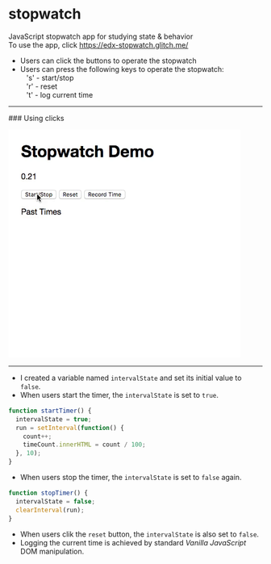 # stopwatch
JavaScript stopwatch app for studying state &amp; behavior<br>
To use the app, click https://edx-stopwatch.glitch.me/

* Users can click the buttons to operate the stopwatch
* Users can press the following keys to operate the stopwatch:<br>
&nbsp;&nbsp;&nbsp;'s' - start/stop<br>
&nbsp;&nbsp;&nbsp;'r' - reset<br>
&nbsp;&nbsp;&nbsp;'t' - log current time

<hr>
  ### Using clicks

  ![Clicks](/assets/stopwatch.gif)
<hr>

* I created a variable named `intervalState` and set its initial value to `false`.
* When users start the timer, the `intervalState` is set to `true`.
```JavaScript
function startTimer() {
  intervalState = true;
  run = setInterval(function() {
    count++;
    timeCount.innerHTML = count / 100;
  }, 10);
}
```
* When users stop the timer, the `intervalState` is set to `false` again.
```JavaScript
function stopTimer() {
  intervalState = false;
  clearInterval(run);
}
```
* When users clik the `reset` button, the `intervalState` is also set to `false`.
* Logging the current time is achieved by standard *Vanilla JavaScript* DOM manipulation.

